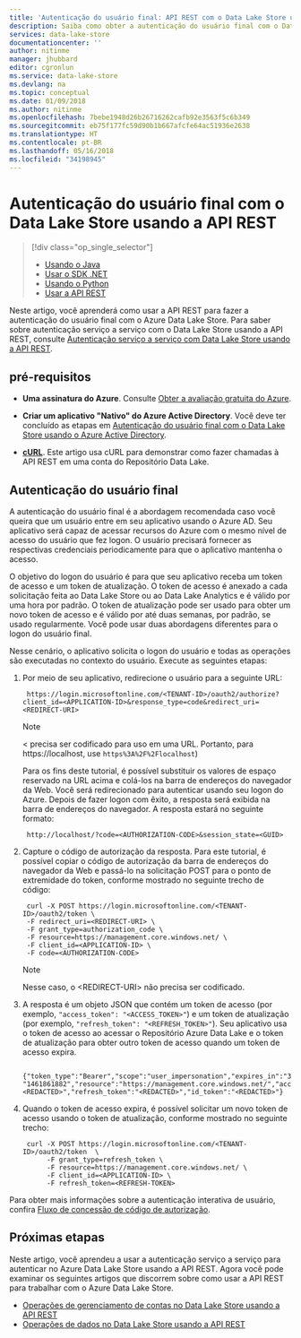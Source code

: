```yaml
---
title: 'Autenticação do usuário final: API REST com o Data Lake Store usando o Azure Active Directory | Microsoft Docs'
description: Saiba como obter a autenticação do usuário final com o Data Lake Store usando o Azure Active Directory usando a API REST
services: data-lake-store
documentationcenter: ''
author: nitinme
manager: jhubbard
editor: cgronlun
ms.service: data-lake-store
ms.devlang: na
ms.topic: conceptual
ms.date: 01/09/2018
ms.author: nitinme
ms.openlocfilehash: 7bebe1948d26b26716262cafb92e3563f5c6b349
ms.sourcegitcommit: eb75f177fc59d90b1b667afcfe64ac51936e2638
ms.translationtype: HT
ms.contentlocale: pt-BR
ms.lasthandoff: 05/16/2018
ms.locfileid: "34198945"
---
```

# <a name="end-user-authentication-with-data-lake-store-using-rest-api"></a>Autenticação do usuário final com o Data Lake Store usando a API REST
> [!div class="op_single_selector"]
> * [Usando o Java](data-lake-store-end-user-authenticate-java-sdk.md)
> * [Usar o SDK .NET](data-lake-store-end-user-authenticate-net-sdk.md)
> * [Usando o Python](data-lake-store-end-user-authenticate-python.md)
> * [Usar a API REST](data-lake-store-end-user-authenticate-rest-api.md)
> 
>  

Neste artigo, você aprenderá como usar a API REST para fazer a autenticação do usuário final com o Azure Data Lake Store. Para saber sobre autenticação serviço a serviço com o Data Lake Store usando a API REST, consulte [Autenticação serviço a serviço com Data Lake Store usando a API REST](data-lake-store-service-to-service-authenticate-rest-api.md).

## <a name="prerequisites"></a>pré-requisitos

* **Uma assinatura do Azure**. Consulte [Obter a avaliação gratuita do Azure](https://azure.microsoft.com/pricing/free-trial/).

* **Criar um aplicativo "Nativo" do Azure Active Directory**. Você deve ter concluído as etapas em [Autenticação do usuário final com o Data Lake Store usando o Azure Active Directory](data-lake-store-end-user-authenticate-using-active-directory.md).

* **[cURL](http://curl.haxx.se/)**. Este artigo usa cURL para demonstrar como fazer chamadas à API REST em uma conta do Repositório Data Lake.

## <a name="end-user-authentication"></a>Autenticação do usuário final
A autenticação do usuário final é a abordagem recomendada caso você queira que um usuário entre em seu aplicativo usando o Azure AD. Seu aplicativo será capaz de acessar recursos do Azure com o mesmo nível de acesso do usuário que fez logon. O usuário precisará fornecer as respectivas credenciais periodicamente para que o aplicativo mantenha o acesso.

O objetivo do logon do usuário é para que seu aplicativo receba um token de acesso e um token de atualização. O token de acesso é anexado a cada solicitação feita ao Data Lake Store ou ao Data Lake Analytics e é válido por uma hora por padrão. O token de atualização pode ser usado para obter um novo token de acesso e é válido por até duas semanas, por padrão, se usado regularmente. Você pode usar duas abordagens diferentes para o logon do usuário final.

Nesse cenário, o aplicativo solicita o logon do usuário e todas as operações são executadas no contexto do usuário. Execute as seguintes etapas:

1. Por meio de seu aplicativo, redirecione o usuário para a seguinte URL:
   
        https://login.microsoftonline.com/<TENANT-ID>/oauth2/authorize?client_id=<APPLICATION-ID>&response_type=code&redirect_uri=<REDIRECT-URI>
   
   > [!NOTE]
   > \<<REDIRECT-URI> precisa ser codificado para uso em uma URL. Portanto, para https://localhost, use `https%3A%2F%2Flocalhost`)
   > 
   > 
   
    Para os fins deste tutorial, é possível substituir os valores de espaço reservado na URL acima e colá-los na barra de endereços do navegador da Web. Você será redirecionado para autenticar usando seu logon do Azure. Depois de fazer logon com êxito, a resposta será exibida na barra de endereços do navegador. A resposta estará no seguinte formato:
   
        http://localhost/?code=<AUTHORIZATION-CODE>&session_state=<GUID>

2. Capture o código de autorização da resposta. Para este tutorial, é possível copiar o código de autorização da barra de endereços do navegador da Web e passá-lo na solicitação POST para o ponto de extremidade do token, conforme mostrado no seguinte trecho de código:
   
        curl -X POST https://login.microsoftonline.com/<TENANT-ID>/oauth2/token \
        -F redirect_uri=<REDIRECT-URI> \
        -F grant_type=authorization_code \
        -F resource=https://management.core.windows.net/ \
        -F client_id=<APPLICATION-ID> \
        -F code=<AUTHORIZATION-CODE>
   
   > [!NOTE]
   > Nesse caso, o \<REDIRECT-URI> não precisa ser codificado.
   > 
   > 

3. A resposta é um objeto JSON que contém um token de acesso (por exemplo, `"access_token": "<ACCESS_TOKEN>"`) e um token de atualização (por exemplo, `"refresh_token": "<REFRESH_TOKEN>"`). Seu aplicativo usa o token de acesso ao acessar o Repositório Azure Data Lake e o token de atualização para obter outro token de acesso quando um token de acesso expira.
   
        {"token_type":"Bearer","scope":"user_impersonation","expires_in":"3599","expires_on":"1461865782","not_before":    "1461861882","resource":"https://management.core.windows.net/","access_token":"<REDACTED>","refresh_token":"<REDACTED>","id_token":"<REDACTED>"}

4. Quando o token de acesso expira, é possível solicitar um novo token de acesso usando o token de atualização, conforme mostrado no seguinte trecho:
   
        curl -X POST https://login.microsoftonline.com/<TENANT-ID>/oauth2/token  \
             -F grant_type=refresh_token \
             -F resource=https://management.core.windows.net/ \
             -F client_id=<APPLICATION-ID> \
             -F refresh_token=<REFRESH-TOKEN>

Para obter mais informações sobre a autenticação interativa de usuário, confira [Fluxo de concessão de código de autorização](https://msdn.microsoft.com/library/azure/dn645542.aspx).
   
## <a name="next-steps"></a>Próximas etapas
Neste artigo, você aprendeu a usar a autenticação serviço a serviço para autenticar no Azure Data Lake Store usando a API REST. Agora você pode examinar os seguintes artigos que discorrem sobre como usar a API REST para trabalhar com o Azure Data Lake Store.

* [Operações de gerenciamento de contas no Data Lake Store usando a API REST](data-lake-store-get-started-rest-api.md)
* [Operações de dados no Data Lake Store usando a API REST](data-lake-store-data-operations-rest-api.md)

